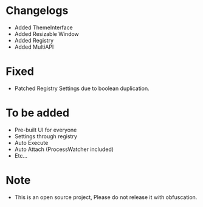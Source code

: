# Changelogs
- Added ThemeInterface
- Added Resizable Window
- Added Registry
- Added MultiAPI

# Fixed
- Patched Registry Settings due to boolean duplication.

# To be added
- Pre-built UI for everyone
- Settings through registry
- Auto Execute
- Auto Attach (ProcessWatcher included)
- Etc...

# Note
- This is an open source project, Please do not release it with obfuscation.
